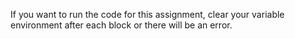 If you want to run the code for this assignment, clear your variable environment after each block or there will be an error.
